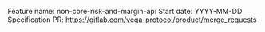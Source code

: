 Feature name: non-core-risk-and-margin-api
Start date: YYYY-MM-DD
Specification PR: https://gitlab.com/vega-protocol/product/merge_requests